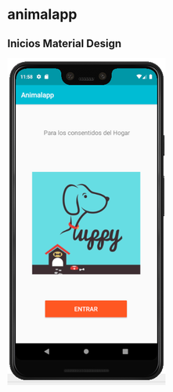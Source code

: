 # animalapp
## Inicios Material Design
![ScreenShot](https://github.com/franciscarruido/animalapp/blob/main/pantalla-animalapp.png)
